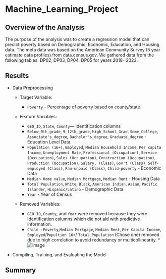 # Machine_Learning_Project

## Overview of the Analysis
The purpose of the analysis was to create a regression model that can predict poverty based on Demographic, Economic, Education, and Housing data. The meta data was based on the American Community Survey (5 year estimate data profiles) from data.census.gov. We gathered data from the following tables: DP02, DP03, DP04, DP05 for years 2018- 2022.

## Results

* Data Preprocessing
    * Target Variable:
      * `Poverty` - Percentage of poverty based on county/state
    * Feature Variables:
      * `GEO_ID`, `State`, `County`— Identification columns
      * `Below_9th_grade`, `9_12th_grade`, `High_School_Grad`, `Some_College`, `Associate's_degree`, `Bachelor's_degree`, `Graduate_degree` - Education Level Data
      * `Population (16+)`, `Employed`, `Median Household Income`, `Per capita Income`, `Unemployment Rate`, `Professional (Occupation)`, `Service (Occupation)`, `Sales (Occupation)`, `Construction (Occupation)`, `Production (Occupation)`, `Salary, (Class)`, `Gov't (Class)`, `Self-employed (Class)`, `Fam-unpaid (Class)`, `Child-poverty` - Economic Data
      * `Median Home value`, `Median Mortgage`, `Median Rent` - Housing Data
      * `Total Population`, `White`, `Black`, `American Indian`, `Asian`, `Pacific Islander`, `Hispanic/Latino` - Demographic Data
      * `Year` - Year of Census

    * Removed Variables:
      * `GEO_ID`, `County`, and `Year` were removed because they were Identification columns which did not aid with predictive information.
      * `Child -Poverty`,`Median Mortgage`, `Median Rent`, `Per Capita Income`, `Employed`/`Popultion 16+`/ `Total Population` (Chose one) removed due to high correlation to avoid redundancy or multicollinearity.
      *![image](https://github.com/ggustavo19/Machine_Learning_Project/assets/152371383/635ca989-0f0d-447c-bc31-2c86eba2347e)

      
* Compiling, Training, and Evaluating the Model

## Summary
